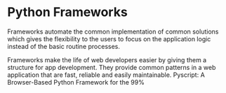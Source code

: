 # Python Frameworks

Frameworks automate the common implementation of common solutions which gives the flexibility to the users to focus on the application logic instead of the basic routine processes.

Frameworks make the life of web developers easier by giving them a structure for app development. They provide common patterns in a web application that are fast, reliable and easily maintainable.
<BadgeLink colorScheme='yellow' badgeText='Read' href='https://thenewstack.io/pyscript-a-browser-based-python-framework/'>Pyscript: A Browser-Based Python Framework for the 99%</BadgeLink>
